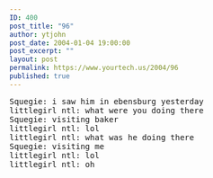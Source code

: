 ```yaml
---
ID: 400
post_title: "96"
author: ytjohn
post_date: 2004-01-04 19:00:00
post_excerpt: ""
layout: post
permalink: https://www.yourtech.us/2004/96
published: true
---
```

<pre>
Squegie: i saw him in ebensburg yesterday
littlegirl ntl: what were you doing there
Squegie: visiting baker
littlegirl ntl: lol
littlegirl ntl: what was he doing there
Squegie: visiting me
littlegirl ntl: lol
littlegirl ntl: oh
</pre>